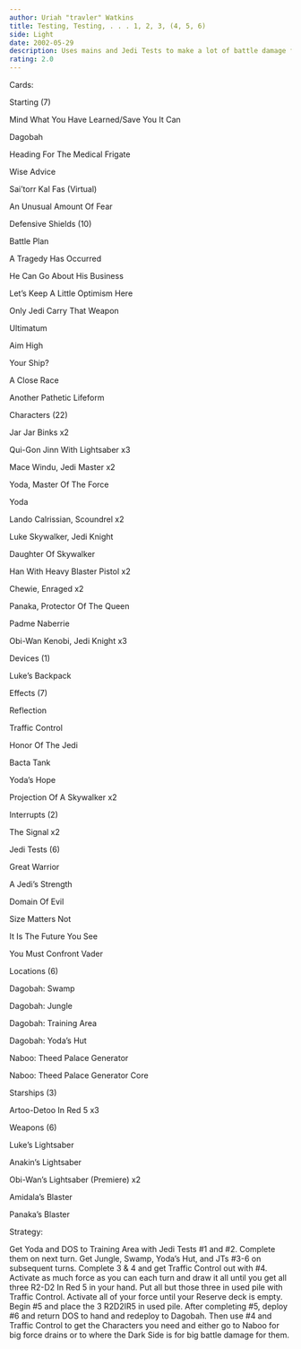 ```yaml
---
author: Uriah "travler" Watkins
title: Testing, Testing, . . . 1, 2, 3, (4, 5, 6)
side: Light
date: 2002-05-29
description: Uses mains and Jedi Tests to make a lot of battle damage for the Dark Side. This deck needs work, but I’ve done okay with it.
rating: 2.0
---
```

Cards: 

Starting (7)
Mind What You Have Learned/Save You It Can
Dagobah
Heading For The Medical Frigate
Wise Advice
Sai’torr Kal Fas (Virtual)
An Unusual Amount Of Fear

Defensive Shields (10)
Battle Plan
A Tragedy Has Occurred
He Can Go About His Business
Let’s Keep A Little Optimism Here
Only Jedi Carry That Weapon
Ultimatum
Aim High
Your Ship?
A Close Race
Another Pathetic Lifeform

Characters (22)
Jar Jar Binks x2
Qui-Gon Jinn With Lightsaber x3
Mace Windu, Jedi Master x2
Yoda, Master Of The Force
Yoda
Lando Calrissian, Scoundrel x2
Luke Skywalker, Jedi Knight
Daughter Of Skywalker
Han With Heavy Blaster Pistol x2
Chewie, Enraged x2
Panaka, Protector Of The Queen
Padme Naberrie
Obi-Wan Kenobi, Jedi Knight x3

Devices (1)
Luke’s Backpack

Effects (7)
Reflection
Traffic Control
Honor Of The Jedi
Bacta Tank
Yoda’s Hope
Projection Of A Skywalker x2

Interrupts (2)
The Signal x2

Jedi Tests (6)
Great Warrior
A Jedi’s Strength
Domain Of Evil
Size Matters Not
It Is The Future You See
You Must Confront Vader

Locations (6)
Dagobah: Swamp
Dagobah: Jungle
Dagobah: Training Area
Dagobah: Yoda’s Hut
Naboo: Theed Palace Generator
Naboo: Theed Palace Generator Core

Starships (3)
Artoo-Detoo In Red 5 x3

Weapons (6)
Luke’s Lightsaber
Anakin’s Lightsaber
Obi-Wan’s Lightsaber (Premiere) x2
Amidala’s Blaster
Panaka’s Blaster 

Strategy: 

Get Yoda and DOS to Training Area with Jedi Tests #1 and #2. Complete them on next turn. Get Jungle, Swamp, Yoda’s Hut, and JTs #3-6 on subsequent turns. Complete 3 & 4 and get Traffic Control out with #4. Activate as much force as you can each turn and draw it all until you get all three R2-D2 In Red 5 in your hand. Put all but those three in used pile with Traffic Control. Activate all of your force until your Reserve deck is empty. Begin #5 and place the 3 R2D2IR5 in used pile. After completing #5, deploy #6 and return DOS to hand and redeploy to Dagobah. Then use #4 and Traffic Control to get the Characters you need and either go to Naboo for big force drains or to where the Dark Side is for big battle damage for them. 